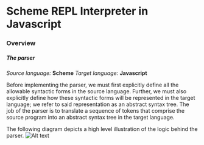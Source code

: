# Scheme REPL Interpreter in Javascript

### Overview

##### The parser
*Source language:* **Scheme**
*Target language:* **Javascript**

Before implementing the parser, we must first explicitly define all the allowable syntactic forms in the source language. Further, we must also explicitly define how these syntactic forms will be represented in the target language; we refer to said representation as an abstract syntax tree. The job of the parser is to translate a sequence of tokens that comprise the source program into an abstract syntax tree in the target language.

The following diagram depicts a high level illustration of the logic behind the parser. 
![Alt text](https://rawgit.com/rosori01/lispy/scratchboard/SchemeParserArith.svg)
